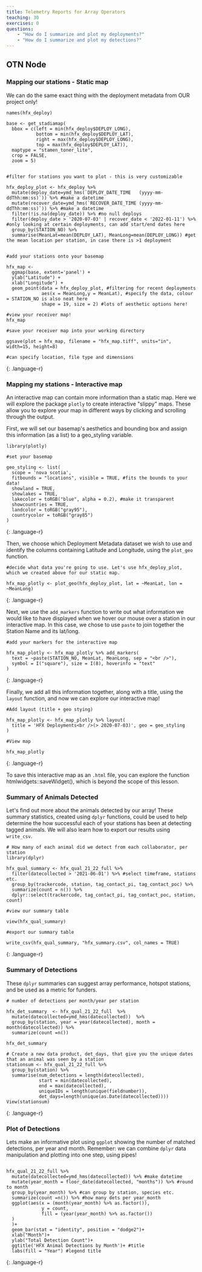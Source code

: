 ```yaml
---
title: Telemetry Reports for Array Operators
teaching: 30
exercises: 0
questions:
    - "How do I summarize and plot my deployments?"
    - "How do I summarize and plot my detections?"
---
```



## OTN Node

### Mapping our stations - Static map

We can do the same exact thing with the deployment metadata from OUR project only!

~~~
names(hfx_deploy)

base <- get_stadiamap(
  bbox = c(left = min(hfx_deploy$DEPLOY_LONG), 
           bottom = min(hfx_deploy$DEPLOY_LAT), 
           right = max(hfx_deploy$DEPLOY_LONG), 
           top = max(hfx_deploy$DEPLOY_LAT)),
  maptype = "stamen_toner_lite", 
  crop = FALSE,
  zoom = 5)


#filter for stations you want to plot - this is very customizable

hfx_deploy_plot <- hfx_deploy %>% 
  mutate(deploy_date=ymd_hms(`DEPLOY_DATE_TIME   (yyyy-mm-ddThh:mm:ss)`)) %>% #make a datetime
  mutate(recover_date=ymd_hms(`RECOVER_DATE_TIME (yyyy-mm-ddThh:mm:ss)`)) %>% #make a datetime
  filter(!is.na(deploy_date)) %>% #no null deploys
  filter(deploy_date > '2020-07-03' | recover_date < '2022-01-11') %>% #only looking at certain deployments, can add start/end dates here
  group_by(STATION_NO) %>% 
  summarise(MeanLat=mean(DEPLOY_LAT), MeanLong=mean(DEPLOY_LONG)) #get the mean location per station, in case there is >1 deployment


#add your stations onto your basemap

hfx_map <- 
  ggmap(base, extent='panel') + 
  ylab("Latitude") +
  xlab("Longitude") +
  geom_point(data = hfx_deploy_plot, #filtering for recent deployments
             aes(x = MeanLong,y = MeanLat), #specify the data, colour = STATION_NO is also neat here
             shape = 19, size = 2) #lots of aesthetic options here!

#view your receiver map!
hfx_map

#save your receiver map into your working directory

ggsave(plot = hfx_map, filename = "hfx_map.tiff", units="in", width=15, height=8) 

#can specify location, file type and dimensions
~~~
{: .language-r}

### Mapping my stations - Interactive map

An interactive map can contain more information than a static map. Here we will explore the package `plotly` to create interactive "slippy" maps. These allow you to explore your map in different ways by clicking and scrolling through the output.

First, we will set our basemap's aesthetics and bounding box and assign this information (as a list) to a geo_styling variable.
~~~
library(plotly)

#set your basemap

geo_styling <- list(
  scope = 'nova scotia',
  fitbounds = "locations", visible = TRUE, #fits the bounds to your data!
  showland = TRUE,
  showlakes = TRUE,
  lakecolor = toRGB("blue", alpha = 0.2), #make it transparent
  showcountries = TRUE,
  landcolor = toRGB("gray95"),
  countrycolor = toRGB("gray85")
)

~~~
{: .language-r}

Then, we choose which Deployment Metadata dataset we wish to use and identify the columns containing Latitude and Longitude, using the `plot_geo` function. 

~~~
#decide what data you're going to use. Let's use hfx_deploy_plot, which we created above for our static map.

hfx_map_plotly <- plot_geo(hfx_deploy_plot, lat = ~MeanLat, lon = ~MeanLong)  
~~~
{: .language-r}

Next, we use the `add_markers` function to write out what information we would like to have displayed when we hover our mouse over a station in our interactive map. In this case, we chose to use `paste` to join together the Station Name and its lat/long.
~~~
#add your markers for the interactive map

hfx_map_plotly <- hfx_map_plotly %>% add_markers(
  text = ~paste(STATION_NO, MeanLat, MeanLong, sep = "<br />"),
  symbol = I("square"), size = I(8), hoverinfo = "text" 
)
~~~
{: .language-r}

Finally, we add all this information together, along with a title, using the `layout` function, and now we can explore our interactive map!
~~~
#Add layout (title + geo stying)

hfx_map_plotly <- hfx_map_plotly %>% layout(
  title = 'HFX Deployments<br />(> 2020-07-03)', geo = geo_styling 
)

#View map

hfx_map_plotly
~~~
{: .language-r}

To save this interactive map as an `.html` file, you can explore the function htmlwidgets::saveWidget(), which is beyond the scope of this lesson.

### Summary of Animals Detected

Let's find out more about the animals detected by our array! These summary statistics, created using `dplyr` functions, could be used to help determine the how successful each of your stations has been at detecting tagged animals. We will also learn how to export our results using `write_csv`.

~~~
# How many of each animal did we detect from each collaborator, per station
library(dplyr)

hfx_qual_summary <- hfx_qual_21_22_full %>% 
  filter(datecollected > '2021-06-01') %>% #select timeframe, stations etc.
  group_by(trackercode, station, tag_contact_pi, tag_contact_poc) %>% 
  summarize(count = n()) %>% 
  dplyr::select(trackercode, tag_contact_pi, tag_contact_poc, station, count)

#view our summary table

view(hfx_qual_summary) 

#export our summary table

write_csv(hfx_qual_summary, "hfx_summary.csv", col_names = TRUE)
~~~
{: .language-r}

### Summary of Detections

These `dplyr` summaries can suggest array performance, hotspot stations, and be used as a metric for funders.

~~~
# number of detections per month/year per station 

hfx_det_summary  <- hfx_qual_21_22_full  %>% 
  mutate(datecollected=ymd_hms(datecollected))  %>% 
  group_by(station, year = year(datecollected), month = month(datecollected)) %>% 
  summarize(count =n())

hfx_det_summary 

# Create a new data product, det_days, that give you the unique dates that an animal was seen by a station
stationsum <- hfx_qual_21_22_full %>% 
  group_by(station) %>%
  summarise(num_detections = length(datecollected),
            start = min(datecollected),
            end = max(datecollected),
            uniqueIDs = length(unique(fieldnumber)), 
            det_days=length(unique(as.Date(datecollected))))
View(stationsum)

~~~
{: .language-r}

### Plot of Detections 

Lets make an informative plot using `ggplot` showing the number of matched detections, per year and month. Remember: we can combine `dplyr` data manipulation and plotting into one step, using pipes!

~~~

hfx_qual_21_22_full %>%  
  mutate(datecollected=ymd_hms(datecollected)) %>% #make datetime
  mutate(year_month = floor_date(datecollected, "months")) %>% #round to month
  group_by(year_month) %>% #can group by station, species etc.
  summarize(count =n()) %>% #how many dets per year_month
  ggplot(aes(x = (month(year_month) %>% as.factor()), 
             y = count, 
             fill = (year(year_month) %>% as.factor())
  )
  )+ 
  geom_bar(stat = "identity", position = "dodge2")+ 
  xlab("Month")+
  ylab("Total Detection Count")+
  ggtitle('HFX Animal Detections by Month')+ #title
  labs(fill = "Year") #legend title

~~~
{: .language-r}
